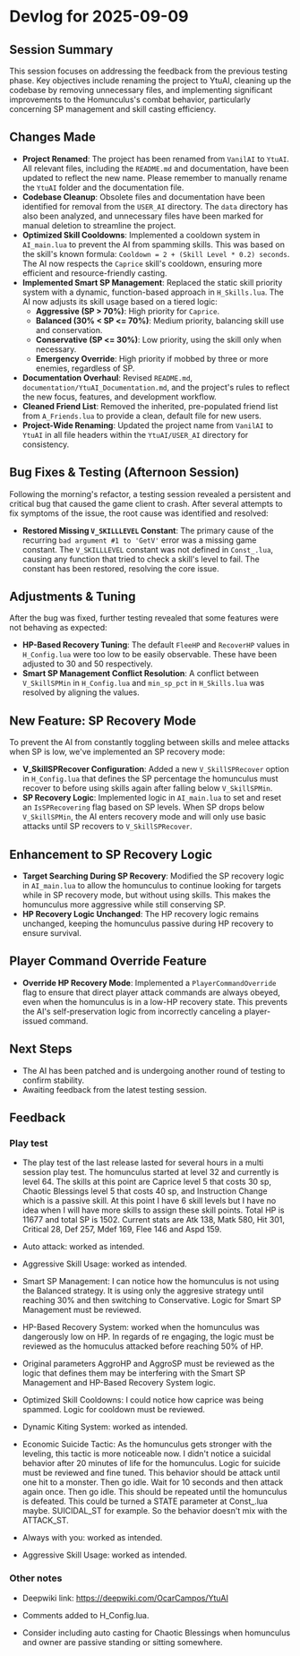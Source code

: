 # Devlog for 2025-09-09

## Session Summary

This session focuses on addressing the feedback from the previous testing phase. Key objectives include renaming the project to YtuAI, cleaning up the codebase by removing unnecessary files, and implementing significant improvements to the Homunculus's combat behavior, particularly concerning SP management and skill casting efficiency.

## Changes Made

- **Project Renamed**: The project has been renamed from `VanilAI` to `YtuAI`. All relevant files, including the `README.md` and documentation, have been updated to reflect the new name. Please remember to manually rename the `YtuAI` folder and the documentation file.
- **Codebase Cleanup**: Obsolete files and documentation have been identified for removal from the `USER_AI` directory. The `data` directory has also been analyzed, and unnecessary files have been marked for manual deletion to streamline the project.
- **Optimized Skill Cooldowns**: Implemented a cooldown system in `AI_main.lua` to prevent the AI from spamming skills. This was based on the skill's known formula: `Cooldown = 2 + (Skill Level * 0.2) seconds`. The AI now respects the `Caprice` skill's cooldown, ensuring more efficient and resource-friendly casting.
- **Implemented Smart SP Management**: Replaced the static skill priority system with a dynamic, function-based approach in `H_Skills.lua`. The AI now adjusts its skill usage based on a tiered logic:
    - **Aggressive (SP > 70%)**: High priority for `Caprice`.
    - **Balanced (30% < SP <= 70%)**: Medium priority, balancing skill use and conservation.
    - **Conservative (SP <= 30%)**: Low priority, using the skill only when necessary.
    - **Emergency Override**: High priority if mobbed by three or more enemies, regardless of SP.
- **Documentation Overhaul**: Revised `README.md`, `documentation/YtuAI_Documentation.md`, and the project's rules to reflect the new focus, features, and development workflow.
- **Cleaned Friend List**: Removed the inherited, pre-populated friend list from `A_Friends.lua` to provide a clean, default file for new users.
- **Project-Wide Renaming**: Updated the project name from `VanilAI` to `YtuAI` in all file headers within the `YtuAI/USER_AI` directory for consistency.

## Bug Fixes & Testing (Afternoon Session)

Following the morning's refactor, a testing session revealed a persistent and critical bug that caused the game client to crash. After several attempts to fix symptoms of the issue, the root cause was identified and resolved:

- **Restored Missing `V_SKILLLEVEL` Constant**: The primary cause of the recurring `bad argument #1 to 'GetV'` error was a missing game constant. The `V_SKILLLEVEL` constant was not defined in `Const_.lua`, causing any function that tried to check a skill's level to fail. The constant has been restored, resolving the core issue.

## Adjustments & Tuning

After the bug was fixed, further testing revealed that some features were not behaving as expected:

- **HP-Based Recovery Tuning**: The default `FleeHP` and `RecoverHP` values in `H_Config.lua` were too low to be easily observable. These have been adjusted to 30 and 50 respectively.
- **Smart SP Management Conflict Resolution**: A conflict between `V_SkillSPMin` in `H_Config.lua` and `min_sp_pct` in `H_Skills.lua` was resolved by aligning the values.

## New Feature: SP Recovery Mode

To prevent the AI from constantly toggling between skills and melee attacks when SP is low, we've implemented an SP recovery mode:

- **V_SkillSPRecover Configuration**: Added a new `V_SkillSPRecover` option in `H_Config.lua` that defines the SP percentage the homunculus must recover to before using skills again after falling below `V_SkillSPMin`.
- **SP Recovery Logic**: Implemented logic in `AI_main.lua` to set and reset an `IsSPRecovering` flag based on SP levels. When SP drops below `V_SkillSPMin`, the AI enters recovery mode and will only use basic attacks until SP recovers to `V_SkillSPRecover`.

## Enhancement to SP Recovery Logic

- **Target Searching During SP Recovery**: Modified the SP recovery logic in `AI_main.lua` to allow the homunculus to continue looking for targets while in SP recovery mode, but without using skills. This makes the homunculus more aggressive while still conserving SP.
- **HP Recovery Logic Unchanged**: The HP recovery logic remains unchanged, keeping the homunculus passive during HP recovery to ensure survival.

## Player Command Override Feature

- **Override HP Recovery Mode**: Implemented a `PlayerCommandOverride` flag to ensure that direct player attack commands are always obeyed, even when the homunculus is in a low-HP recovery state. This prevents the AI's self-preservation logic from incorrectly canceling a player-issued command.

## Next Steps

- The AI has been patched and is undergoing another round of testing to confirm stability.
- Awaiting feedback from the latest testing session.

## Feedback

### Play test

- The play test of the last release lasted for several hours in a multi session play test. The homunculus started at level 32 and currently is level 64. The skills at this point are Caprice level 5 that costs 30 sp, Chaotic Blessings level 5 that costs 40 sp, and Instruction Change which is a passive skill. At this point I have 6 skill levels but I have no idea when I will have more skills to assign these skill points. Total HP is 11677 and total SP is 1502. Current stats are Atk 138, Matk 580, Hit 301, Critical 28, Def 257, Mdef 169, Flee 146 and Aspd 159.

- Auto attack: worked as intended.

- Aggressive Skill Usage: worked as intended.

- Smart SP Management: I can notice how the homunculus is not using the Balanced strategy. It is using only the aggresive strategy until reaching 30% and then switching to Conservative. Logic for Smart SP Management must be reviewed. 

- HP-Based Recovery System: worked when the homunculus was dangerously low on HP. In regards of re engaging, the logic must be reviewed as the homuculus attacked before reaching 50% of HP.

- Original parameters AggroHP and AggroSP must be reviewed as the logic that defines them may be interfering with the Smart SP Management and HP-Based Recovery System logic.

- Optimized Skill Cooldowns: I could notice how caprice was being spammed. Logic for cooldown must be reviewed.

- Dynamic Kiting System: worked as intended.

- Economic Suicide Tactic: As the homunculus gets stronger with the leveling, this tactic is more noticeable now. I didn't notice a suicidal behavior after 20 minutes of life for the homunculus. Logic for suicide must be reviewed and fine tuned. This behavior should be attack until one hit to a monster. Then go idle. Wait for 10 seconds and then attack again once. Then go idle. This should be repeated until the homunculus is defeated. This could be turned a STATE parameter at Const_.lua maybe. SUICIDAL_ST for example. So the behavior doesn't mix with the ATTACK_ST.

- Always with you: worked as intended.

- Aggressive Skill Usage: worked as intended.

### Other notes

- Deepwiki link: https://deepwiki.com/OcarCampos/YtuAI

- Comments added to H_Config.lua.

- Consider including auto casting for Chaotic Blessings when homunculus and owner are passive standing or sitting somewhere.



